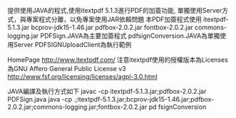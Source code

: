 提供使用JAVA的程式,使用itextpdf 5.1.3進行PDF的加簽功能,
單獨使用Server方式，與專案程式分離，以免專案使用JAR依賴問題
本PDF加簽程式使用
itextpdf-5.1.3.jar
bcprov-jdk15-1.46.jar
pdfbox-2.0.2.jar
fontbox-2.0.2.jar
commons-logging.jar
PDFSign.JAVA為主要加簽程式
pdfsignConversion.JAVA為單獨使用Server
PDFSIGNUploadClient為執行範例

HomePage	http://www.itextpdf.com/
注意itextpdf使用的授權版本為Licenses為GNU Affero General Public License v3
http://www.fsf.org/licensing/licenses/agpl-3.0.html

JAVA編譯及執行方式如下
javac -cp itextpdf-5.1.3.jar;pdfbox-2.0.2.jar PDFSign.java
java -cp .;itextpdf-5.1.3.jar;bcprov-jdk15-1.46.jar;pdfbox-2.0.2.jar;commons-logging.jar;fontbox-2.0.2.jar pd
fsignConversion
